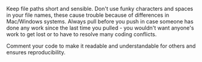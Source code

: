 Keep file paths short and sensible.
Don't use funky characters and spaces in your file names, these cause trouble because of differences in Mac/Windows systems.
Always pull before you push in case someone has done any work since the last time you pulled - you wouldn't want anyone's work to get lost or to have to resolve many coding conflicts.

Comment your code to make it readable and understandable for others and ensures reproducibility.
